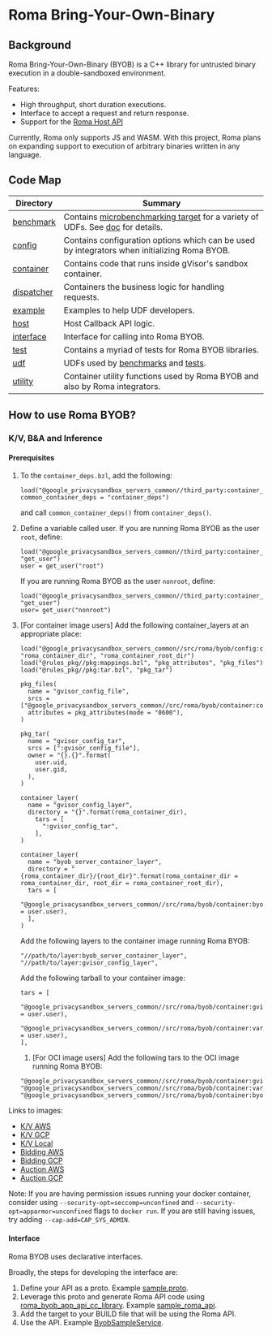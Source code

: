 # Roma Bring-Your-Own-Binary

## Background

Roma Bring-Your-Own-Binary (BYOB) is a C++ library for untrusted binary execution in a
double-sandboxed environment.

Features:

-   High throughput, short duration executions.
-   Interface to accept a request and return response.
-   Support for the [Roma Host API](/docs/roma/host_api.md)

Currently, Roma only supports JS and WASM. With this project, Roma plans on expanding support to
execution of arbitrary binaries written in any language.

## Code Map

<!-- prettier-ignore-start -->
<!-- markdownlint-disable line-length -->
| Directory                                | Summary                                                                                                                                                 |
| ---------------------------------------- | ------------------------------------------------------------------------------------------------------------------------------------------------------- |
| [benchmark](/src/roma/byob/benchmark/)   | Contains [microbenchmarking target](https://github.com/google/benchmark) for a variety of UDFs. See [doc](/docs/roma/byob/Benchmarking.md) for details. |
| [config](/src/roma/byob/config/)         | Contains configuration options which can be used by integrators when initializing Roma BYOB.                                                                         |
| [container](/src/roma/byob/container/)   | Contains code that runs inside gVisor's sandbox container.                                                                                               |
| [dispatcher](/src/roma/byob/dispatcher/) | Containers the business logic for handling requests.                                                                                                    |
| [example](/src/roma/byob/example/)       | Examples to help UDF developers.                                                                                                                        |
| [host](/src/roma/byob/host/)             | Host Callback API logic.                                                                                                                                |
| [interface](/src/roma/byob/interface/)   | Interface for calling into Roma BYOB.                                                                                                                   |
| [test](/src/roma/byob/test/)             | Contains a myriad of tests for Roma BYOB libraries.                                                                                                     |
| [udf](/src/roma/byob/udf/)               | UDFs used by [benchmarks](/src/roma/byob/benchmark/) and [tests](/src/roma/byob/test/).                                                                 |
| [utility](/src/roma/byob/utility/)       | Container utility functions used by Roma BYOB and also by Roma integrators.                                                                             |
<!-- markdownlint-enable line-length -->
<!-- prettier-ignore-end -->

## How to use Roma BYOB?

### K/V, B&A and Inference

#### Prerequisites

1. To the `container_deps.bzl`, add the following:

    ```bazel
    load("@google_privacysandbox_servers_common//third_party:container_deps.bzl", common_container_deps = "container_deps")
    ```

    and call `common_container_deps()` from `container_deps()`.

1. Define a variable called user. If you are running Roma BYOB as the user `root`, define:

    ```bazel
    load("@google_privacysandbox_servers_common//third_party:container_deps.bzl", "get_user")
    user = get_user("root")
    ```

    If you are running Roma BYOB as the user `nonroot`, define:

    ```bazel
    load("@google_privacysandbox_servers_common//third_party:container_deps.bzl", "get_user")
    user= get_user("nonroot")
    ```

1. [For container image users] Add the following container_layers at an appropriate place:

    ```bazel
    load("@google_privacysandbox_servers_common//src/roma/byob/config:container.bzl", "roma_container_dir", "roma_container_root_dir")
    load("@rules_pkg//pkg:mappings.bzl", "pkg_attributes", "pkg_files")
    load("@rules_pkg//pkg:tar.bzl", "pkg_tar")

    pkg_files(
      name = "gvisor_config_file",
      srcs = ["@google_privacysandbox_servers_common//src/roma/byob/container:container_config"],
      attributes = pkg_attributes(mode = "0600"),
    )

    pkg_tar(
      name = "gvisor_config_tar",
      srcs = [":gvisor_config_file"],
      owner = "{}.{}".format(
        user.uid,
        user.gid,
      ),
    )

    container_layer(
      name = "gvisor_config_layer",
      directory = "{}".format(roma_container_dir),
        tars = [
          ":gvisor_config_tar",
        ],
    )

    container_layer(
      name = "byob_server_container_layer",
      directory = "{roma_container_dir}/{root_dir}".format(roma_container_dir = roma_container_dir, root_dir = roma_container_root_dir),
      tars = [
        "@google_privacysandbox_servers_common//src/roma/byob/container:byob_server_container_{user}.tar".format(user = user.user),
      ],
    )
    ```

    Add the following layers to the container image running Roma BYOB:

    ```bazel
    "//path/to/layer:byob_server_container_layer",
    "//path/to/layer:gvisor_config_layer",
    ```

    Add the following tarball to your container image:

    ```bazel
    tars = [
      "@google_privacysandbox_servers_common//src/roma/byob/container:gvisor_tar_{user}".format(user = user.user),
      "@google_privacysandbox_servers_common//src/roma/byob/container:var_run_runsc_tar_{user}".format(user = user.user),
    ],
    ```

    1. [For OCI image users] Add the following tars to the OCI image running Roma BYOB:

    ```bazel
    "@google_privacysandbox_servers_common//src/roma/byob/container:gvisor_tar_{user}".format(user.user),
    "@google_privacysandbox_servers_common//src/roma/byob/container:var_run_runsc_tar_{user}".format(user.user)",
    "@google_privacysandbox_servers_common//src/roma/byob/container:byob_server_container_with_dir_{user}.tar".format(user.user),
    ```

Links to images:

-   [K/V AWS](https://github.com/privacysandbox/protected-auction-key-value-service/blob/5d586e0046e7b482e70c1b97bf322a923340bfab/production/packaging/aws/data_server/BUILD.bazel#L63)
-   [K/V GCP](https://github.com/privacysandbox/protected-auction-key-value-service/blob/5d586e0046e7b482e70c1b97bf322a923340bfab/production/packaging/gcp/data_server/BUILD.bazel#L119)
-   [K/V Local](https://github.com/privacysandbox/protected-auction-key-value-service/blob/5d586e0046e7b482e70c1b97bf322a923340bfab/production/packaging/local/data_server/BUILD.bazel#L73)
-   [Bidding AWS](https://github.com/privacysandbox/bidding-auction-servers/blob/c98a51c7dc11de92e9c8fb719242a033e620a1b4/production/packaging/aws/bidding_service/BUILD#L89)
-   [Bidding GCP](https://github.com/privacysandbox/bidding-auction-servers/blob/c98a51c7dc11de92e9c8fb719242a033e620a1b4/production/packaging/gcp/bidding_service/BUILD#L79)
-   [Auction AWS](https://github.com/privacysandbox/bidding-auction-servers/blob/c98a51c7dc11de92e9c8fb719242a033e620a1b4/production/packaging/aws/auction_service/BUILD#L73)
-   [Auction GCP](https://github.com/privacysandbox/bidding-auction-servers/blob/c98a51c7dc11de92e9c8fb719242a033e620a1b4/production/packaging/gcp/auction_service/BUILD#L66)

Note: If you are having permission issues running your docker container, consider using
`--security-opt=seccomp=unconfined` and `--security-opt=apparmor=unconfined` flags to `docker run`.
If you are still having issues, try adding `--cap-add=CAP_SYS_ADMIN`.

#### Interface

Roma BYOB uses declarative interfaces.

Broadly, the steps for developing the interface are:

1. Define your API as a proto. Example [sample.proto](/src/roma/byob/udf/sample.proto).
1. Leverage this proto and generate Roma API code using
   [roma_byob_app_api_cc_library](/src/roma/tools/api_plugin/roma_api.bzl). Example
   [sample_roma_api](/src/roma/byob/udf/BUILD.bazel).
1. Add the target to your BUILD file that will be using the Roma API.
1. Use the API. Example [ByobSampleService](/src/roma/byob/benchmark/roma_byob_benchmark.cc).
